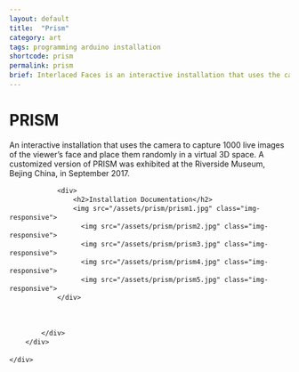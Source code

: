 ```yaml
---
layout: default
title:  "Prism"
category: art
tags: programming arduino installation
shortcode: prism
permalink: prism
brief: Interlaced Faces is an interactive installation that uses the camera to capture 1000 live images of the viewer’s face and place them randomly in a virtual 3D space. Viewer can also use a hand-held kaleidoscope to navigate inside the virtue space.
---
```

<div class="content-container label-add-border" id="lightcubes">
	<div class="container-fluid">
		<div class="row">
			<div class="col-xs-10 col-xs-offset-1 text-center">
				<h1>PRISM</h1>
				<p>An interactive installation that uses the camera to capture 1000 live images of the viewer’s face and place them randomly in a virtual 3D space. A customized version of PRISM was exhibited at the Riverside Museum, Bejing China, in September 2017.</p>

				<div>
                    <h2>Installation Documentation</h2>
				    <img src="/assets/prism/prism1.jpg" class="img-responsive">
		              <img src="/assets/prism/prism2.jpg" class="img-responsive"> 
                      <img src="/assets/prism/prism3.jpg" class="img-responsive"> 
                      <img src="/assets/prism/prism4.jpg" class="img-responsive"> 
                      <img src="/assets/prism/prism5.jpg" class="img-responsive">
                </div>
                 

				
			</div>
		</div>

	</div>
</div>